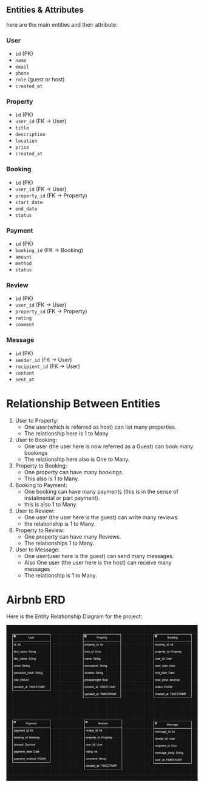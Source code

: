 ## Entities & Attributes

here are the main entities and their attribute:

### **User**

- `id` (PK)
- `name`
- `email`
- `phone`
- `role` (guest or host)
- `created_at`

### **Property**

- `id` (PK)
- `user_id` (FK → User)
- `title`
- `description`
- `location`
- `price`
- `created_at`

### **Booking**

- `id` (PK)
- `user_id` (FK → User)
- `property_id` (FK → Property)
- `start_date`
- `end_date`
- `status`

### **Payment**

- `id` (PK)
- `booking_id` (FK → Booking)
- `amount`
- `method`
- `status`

### **Review**

- `id` (PK)
- `user_id` (FK → User)
- `property_id` (FK → Property)
- `rating`
- `comment`

### **Message**

- `id` (PK)
- `sender_id` (FK → User)
- `recipient_id` (FK → User)
- `content`
- `sent_at`

# **Relationship Between Entities**

1. User to Property:
   - One user(which is referred as host) can list many properties.
   - The relationship here is 1 to Many
2. User to Booking:
   - One user (the user here is now referred as a Guest) can book many bookings
   - The relationship here also is One to Many.
3. Property to Booking:
   - One property can have many bookings.
   - This also is 1 to Many.
4. Booking to Payment:
   - One booking can have many payments (this is in the sense of instalmental or part payment).
   - this is also 1 to Many.
5. User to Review:
   - One user (the user here is the guest) can write many reviews. 
   - the relationship is 1 to Many.
6. Property to Review:
   - One property can have many Reviews.
   - The relationships 1 to Many.
7. User to Message:
   - One user(user here is the guest) can send many messages. 
   - Also One user (the user here is the host) can receive many messages
   - The relationship is 1 to Many.

# Airbnb ERD

Here is the Entity Relationship Diagram for the project:

![ERD Diagram](./erd1.png)
